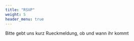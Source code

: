 ```yaml
---
title: "RSVP"
weight: 5
header_menu: true
---
```


<!--{{<contact_list>}}-->

Bitte gebt uns kurz Rueckmeldung, ob und wann ihr kommt
